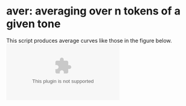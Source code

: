 aver: averaging over n tokens of a given tone
=============

This script produces average curves like those in the figure below.
![Average curve of fundamental frequency for the High, Mid and Low tone of the Naxi language](ICPhS_M5_SemiTones.eps)
